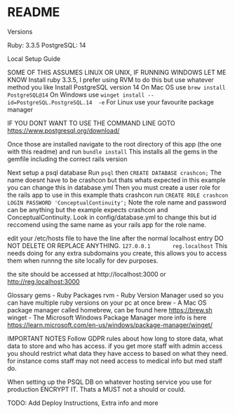 # README

Versions

Ruby: 3.3.5
PostgreSQL: 14

Local Setup Guide

SOME OF THIS ASSUMES LINUX OR UNIX, IF RUNNING WINDOWS LET ME KNOW
Install ruby 3.3.5, I prefer using RVM to do this but use whatever method you like
Install PostgreSQL version 14
On Mac OS use
`brew install PostgreSQL@14`
On Windows use 
`winget install --id=PostgreSQL.PostgreSQL.14  -e`
For Linux
use your favourite package manager

IF YOU DONT WANT TO USE THE COMMAND LINE GOTO https://www.postgresql.org/download/

Once those are installed navigate to the root directory of this app (the one with this readme) and run
`bundle install`
This installs all the gems in the gemfile including the correct rails version

Next setup a psql database
Run `psql`
then `CREATE DATABASE crashcon;` The name doesnt have to be crashcon but thats whats expected in this example you can change this in database.yml
Then you must create a user role for the rails app to use in this example thats crashcon
run `CREATE ROLE crashcon LOGIN PASSWORD 'ConceptualContinuity';` Note the role name and password can be anything but the example expects crashcon and ConceptualContinuity. Look in config/database.yml to change this but id reccomend using the same name as your rails app for the role name.

edit your /etc/hosts file to have the line after the normal localhost entry DO NOT DELETE OR REPLACE ANYTHING.
`127.0.0.1       reg.localhost`
This needs doing for any extra subdomains you create, this allows you to access them when runnng the site locally for dev purposes.

the site should be accessed at http://localhost:3000
or http://reg.localhost:3000

Glossary
gems - Ruby Packages
rvm - Ruby Version Manager used so you can have multiple ruby versions on your pc at once
brew - A Mac OS package manager called homebrew, can be found here https://brew.sh
winget - The Microsoft Windows Package Manager more info is here https://learn.microsoft.com/en-us/windows/package-manager/winget/

IMPORTANT NOTES
Follow GDPR rules about how long to store data, what data to store and who has access. if you get more staff with admin access you should restrict what data they have access to based on what they need. for instance coms staff may not need access to medical info but med staff do.

When setting up the PSQL DB on whatever hosting service you use for production ENCRYPT IT. Thats a MUST not a should or could.

TODO: Add Deploy Instructions, Extra info and more
